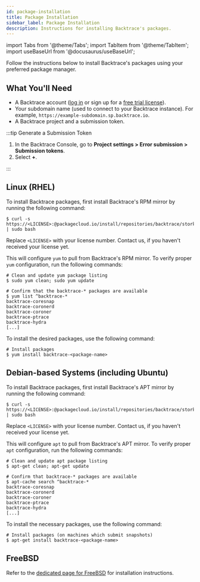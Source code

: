 ```yaml
---
id: package-installation
title: Package Installation
sidebar_label: Package Installation
description: Instructions for installing Backtrace's packages.
---
```


import Tabs from '@theme/Tabs';
import TabItem from '@theme/TabItem';
import useBaseUrl from '@docusaurus/useBaseUrl';

Follow the instructions below to install Backtrace's packages using your preferred package manager.

## What You'll Need

- A Backtrace account ([log in](https://backtrace.io/login) or sign up for a [free trial license](https://backtrace.io/sign-up)).
- Your subdomain name (used to connect to your Backtrace instance). For example, `https://example-subdomain.sp.backtrace.io`.
- A Backtrace project and a submission token.

:::tip Generate a Submission Token

1. In the Backtrace Console, go to **Project settings > Error submission > Submission tokens**.
1. Select **+**.

:::

## Linux (RHEL)

To install Backtrace packages, first install Backtrace's RPM mirror by running the following command:

```shell
$ curl -s https://<LICENSE>:@packagecloud.io/install/repositories/backtrace/stork/script.rpm.sh | sudo bash
```

Replace `<LICENSE>` with your license number. Contact us, if you haven't received your license yet.

This will configure `yum` to pull from Backtrace's RPM mirror. To verify proper `yum` configuration, run the following commands:

```shell
# Clean and update yum package listing
$ sudo yum clean; sudo yum update

# Confirm that the backtrace-* packages are available
$ yum list ^backtrace-*
backtrace-coresnap
backtrace-coronerd
backtrace-coroner
backtrace-ptrace
backtrace-hydra
[...]
```

To install the desired packages, use the following command:

```shell
# Install packages
$ yum install backtrace-<package-name>
```

## Debian-based Systems (including Ubuntu)

To install Backtrace packages, first install Backtrace's APT mirror by running the following command:

```shell
$ curl -s https://<LICENSE>:@packagecloud.io/install/repositories/backtrace/stork/script.deb.sh | sudo bash
```

Replace `<LICENSE>` with your license number. Contact us, if you haven't received your license yet.

This will configure `apt` to pull from Backtrace's APT mirror. To verify proper `apt` configuration, run the following commands:

```shell
# Clean and update apt package listing
$ apt-get clean; apt-get update

# Confirm that backtrace-* packages are available
$ apt-cache search ^backtrace-*
backtrace-coresnap
backtrace-coronerd
backtrace-coroner
backtrace-ptrace
backtrace-hydra
[...]
```

To install the necessary packages, use the following command:

```shell
# Install packages (on machines which submit snapshots)
$ apt-get install backtrace-<package-name>
```

## FreeBSD

Refer to the [dedicated page for FreeBSD](/error-reporting/platform-integrations/coresnap/setup) for installation instructions.
